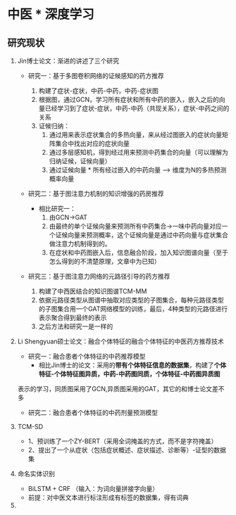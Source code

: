 # 中医 * 深度学习 
## 研究现状
1. Jin博士论文：渐进的讲述了三个研究
   - 研究一：基于多图卷积网络的证候感知的药方推荐
     1. 构建了症状-症状，中药-中药，中药-症状图
     2. 根据图，通过GCN，学习所有症状和所有中药的嵌入，嵌入之后的向量已经学习到了症状-症状，中药-中药（共现关系），症状-中药之间的关系
     3. 证候归纳：
        1. 通过用来表示症状集合的多热向量，来从经过图嵌入的症状向量矩阵集合中找出对应的症状向量
        2. 通过多层感知机，得到经过用来预测中药集合的向量（可以理解为归纳证候，证候向量）
        3. 通过证候向量 * 所有经过嵌入的中药向量 —> 维度为N的多热预测概率向量

   - 研究二：基于图注意力机制的知识增强的药房推荐
     - 相比研究一：
         1. 由GCN->GAT
         2. 由最终的单个证候向量来预测所有中药集合->一味中药向量对应一个证候向量来预测概率，这个证候向量是通过中药向量与症状集合做注意力机制得到的。
         3. 在症状和中药图嵌入后，信息融合阶段，加入知识图谱向量（至于怎么得到的不清楚原理，文章中为已知）

   - 研究三：基于图注意力网络的元路径引导的药方推荐
       1. 构建了中西医结合的知识图谱TCM-MM 
       2. 依据元路径类型从图谱中抽取对应类型的子图集合，每种元路径类型的子图集合用一个GAT网络模型的训练，最后，4种类型的元路径进行表示聚合得到最终的表示
       3. 之后方法和研究一是一样的


2. Li Shengyuan硕士论文：融合个体特征的融合个体特征的中医药方推荐技术
   - 研究一：融合患者个体特征的中药推荐模型
     - 相比Jin博士的论文：采用的**带有个体特征信息的数据集**，构建了**个体特征-个体特征图异质，中药-中药图同质，个体特征-中药图异质图**
   
   表示的学习，同质图采用了GCN,异质图采用的GAT，其它的和博士论文差不多
   
   - 研究二：融合患者个体特征的中药剂量预测模型

3. TCM-SD
   - 1、预训练了一个ZY-BERT（采用全词掩盖的方式，而不是字符掩盖）
   - 2、提出了一个从症状（包括症状概述、症状描述、诊断等）-证型的数据集

4. 命名实体识别
   - BiLSTM + CRF （输入：为词向量拼接字向量）
   - 前提：对中医文本进行标注形成有标签的数据集，得有词典

5. 





   